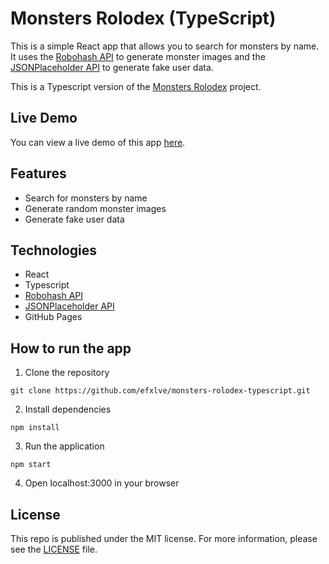 # Monsters Rolodex (TypeScript)
This is a simple React app that allows you to search for monsters by name. It uses the [Robohash API](https://robohash.org/) to generate monster images and the [JSONPlaceholder API](https://jsonplaceholder.typicode.com/) to generate fake user data.

This is a Typescript version of the [Monsters Rolodex](https://github.com/efxlve/monsters-rolodex) project.

## Live Demo
You can view a live demo of this app [here](https://efxlve.github.io/monsters-rolodex-typescript/).

## Features
- Search for monsters by name
- Generate random monster images
- Generate fake user data

## Technologies
- React
- Typescript
- [Robohash API](https://robohash.org/)
- [JSONPlaceholder API](https://jsonplaceholder.typicode.com/)
- GitHub Pages

## How to run the app
1. Clone the repository
```
git clone https://github.com/efxlve/monsters-rolodex-typescript.git
```
2. Install dependencies
```
npm install
```
3. Run the application
```
npm start
```
4. Open localhost:3000 in your browser

## License
This repo is published under the MIT license. For more information, please see the [LICENSE](https://github.com/efxlve/monsters-rolodex-typescript/blob/main/LICENSE) file.

